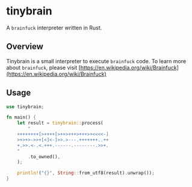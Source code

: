 # tinybrain

A `brainfuck` interpreter written in Rust.

## Overview

Tinybrain is a small interpreter to execute `brainfuck` code. To learn more about `brainfuck`, please visit [https://en.wikipedia.org/wiki/Brainfuck](https://en.wikipedia.org/wiki/Brainfuck)

## Usage

```rust
use tinybrain;

fn main() {
    let result = tinybrain::process(
        "
    ++++++++[>++++[>++>+++>+++>+<<<<-]
    >+>+>->>+[<]<-]>>.>---.+++++++..++
    +.>>.<-.<.+++.------.--------.>>+.
    "
        .to_owned(),
    );

    println!("{}", String::from_utf8(result).unwrap());
}
```
